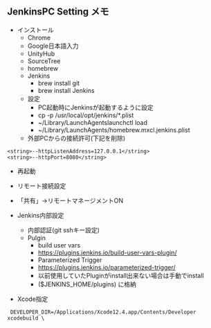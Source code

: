 ## JenkinsPC Setting メモ
- インストール
  - Chrome
  - Google日本語入力
  - UnityHub
  - SourceTree
  - homebrew
  - Jenkins
    - brew install git
    - brew install Jenkins
  - 設定
    - PC起動時にJenkinsが起動するように設定
    - cp -p /usr/local/opt/jenkins/*.plist
    - ~/Library/LaunchAgentslaunchctl load
    - ~/Library/LaunchAgents/homebrew.mxcl.jenkins.plist
  - 外部PCからの接続許可(下記を削除)
```
<string>--httpListenAddress=127.0.0.1</string>
<string>--httpPort=8080</string>
```
  - 再起動
  - リモート接続設定
  - 「共有」->リモートマネージメントON
  - Jenkins内部設定
    - 内部認証(git sshキー設定)
    - Pulgin
      - build user vars
      - https://plugins.jenkins.io/build-user-vars-plugin/
      - Parameterized Trigger
      - https://plugins.jenkins.io/parameterized-trigger/
      - 以前使用していたPluginがinstall出来ない場合は手動でinstall
      - ($JENKINS_HOME/plugins) に格納

- Xcode指定

` DEVELOPER_DIR=/Applications/Xcode12.4.app/Contents/Developer xcodebuild \`